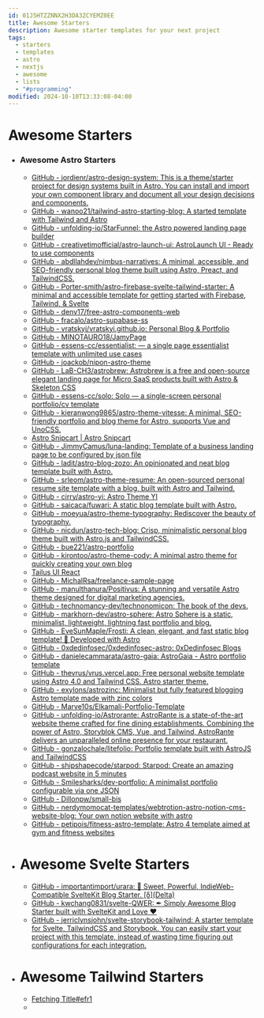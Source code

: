 ```yaml
---
id: 01J5HTZZNNX2H3DA3ZCYEMZ0EE
title: Awesome Starters
description: Awesome starter templates for your next project
tags:
  - starters
  - templates
  - astro
  - nextjs
  - awesome
  - lists
  - "#programming"
modified: 2024-10-10T13:33:08-04:00
---
```

# Awesome Starters
- ### Awesome Astro Starters
	- [GitHub - jordienr/astro-design-system: This is a theme/starter project for design systems built in Astro. You can install and import your own component library and document all your design decisions and components.](https://github.com/jordienr/astro-design-system)
	- [GitHub - wanoo21/tailwind-astro-starting-blog: A started template with Tailwind and Astro](https://github.com/wanoo21/tailwind-astro-starting-blog)
	- [GitHub - unfolding-io/StarFunnel: the Astro powered landing page builder](https://github.com/unfolding-io/StarFunnel)
	- [GitHub - creativetimofficial/astro-launch-ui: AstroLaunch UI - Ready to use components](https://github.com/creativetimofficial/astro-launch-ui)
	- [GitHub - abdllahdev/nimbus-narratives: A minimal, accessible, and SEO-friendly personal blog theme built using Astro, Preact, and TailwindCSS.](https://github.com/abdllahdev/nimbus-narratives)
	- [GitHub - Porter-smith/astro-firebase-svelte-tailwind-starter: A minimal and accessible template for getting started with Firebase, Tailwind, & Svelte](https://github.com/Porter-smith/astro-firebase-svelte-tailwind-starter)
	- [GitHub - denv17/free-astro-components-web](https://github.com/denv17/free-astro-components-web)
	- [GitHub - fracalo/astro-supabase-ss](https://github.com/fracalo/astro-supabase-ss)
	- [GitHub - vratskyi/vratskyi.github.io: Personal Blog & Portfolio](https://github.com/vratskyi/vratskyi.github.io)
	- [GitHub - MINOTAURO18/JamyPage](https://github.com/MINOTAURO18/JamyPage)
	- [GitHub - essens-cc/essentialist: — a single page essentialist template with unlimited use cases](https://github.com/essens-cc/essentialist)
	- [GitHub - joackob/nipon-astro-theme](https://github.com/joackob/nipon-astro-theme)
	- [GitHub - LaB-CH3/astrobrew: Astrobrew is a free and open-source elegant landing page for Micro SaaS products built with Astro & Skeleton CSS](https://github.com/LaB-CH3/astrobrew)
	- [GitHub - essens-cc/solo: Solo — a single-screen personal portfolio/cv template](https://github.com/essens-cc/solo)
	- [GitHub - kieranwong9865/astro-theme-vitesse: A minimal, SEO-friendly portfolio and blog theme for Astro, supports Vue and UnoCSS.](https://github.com/kieranwong9865/astro-theme-vitesse)
	- [Astro Snipcart | Astro Snipcart](https://astro-snipcart.vercel.app/)
	- [GitHub - JimmyCamus/luna-landing: Template of a business landing page to be configured by json file](https://github.com/JimmyCamus/luna-landing)
	- [GitHub - ladit/astro-blog-zozo: An opinionated and neat blog template built with Astro.](https://github.com/ladit/astro-blog-zozo)
	- [GitHub - srleom/astro-theme-resume: An open-sourced personal resume site template with a blog, built with Astro and Tailwind.](https://github.com/srleom/astro-theme-resume)
	- [GitHub - cirry/astro-yi: Astro Theme YI](https://github.com/cirry/astro-yi)
	- [GitHub - saicaca/fuwari: A static blog template built with Astro.](https://github.com/saicaca/fuwari)
	- [GitHub - moeyua/astro-theme-typography: Rediscover the beauty of typography.](https://github.com/Moeyua/astro-theme-typography)
	- [GitHub - nicdun/astro-tech-blog: Crisp, minimalistic personal blog theme built with Astro.js and TailwindCSS.](https://github.com/nicdun/astro-tech-blog)
	- [GitHub - bue221/astro-portfolio](https://github.com/bue221/astro-portfolio)
	- [GitHub - kirontoo/astro-theme-cody: A minimal astro theme for quickly creating your own blog](https://github.com/kirontoo/astro-theme-cody)
	- [Tailus UI React](https://ui.tailus.io/)
	- [GitHub - MichalRsa/freelance-sample-page](https://github.com/MichalRsa/freelance-sample-page)
	- [GitHub - manulthanura/Positivus: A stunning and versatile Astro theme designed for digital marketing agencies.](https://github.com/manulthanura/Positivus)
	- [GitHub - technomancy-dev/technonomicon: The book of the devs.](https://github.com/technomancy-dev/technonomicon)
	- [GitHub - markhorn-dev/astro-sphere: Astro Sphere is a static, minimalist, lightweight, lightning fast portfolio and blog.](https://github.com/markhorn-dev/astro-sphere)
	- [GitHub - EveSunMaple/Frosti: A clean, elegant, and fast static blog template! 🚀 Developed with Astro](https://github.com/EveSunMaple/Frosti)
	- [GitHub - 0xdedinfosec/0xdedinfosec-astro: 0xDedinfosec Blogs](https://github.com/0xdedinfosec/0xdedinfosec-astro)
	- [GitHub - danielecammarata/astro-gaia: AstroGaia - Astro portfolio template](https://github.com/danielecammarata/astro-gaia)
	- [GitHub - thevrus/vrus.vercel.app: Free personal website template using Astro 4.0 and Tailwind CSS. Astro starter theme.](https://github.com/thevrus/vrus.vercel.app)
	- [GitHub - exylons/astrozinc: Minimalist but fully featured blogging Astro template made with zinc colors](https://github.com/exylons/astrozinc)
	- [GitHub - Marve10s/Elkamali-Portfolio-Template](https://github.com/Marve10s/Elkamali-Portfolio-Template)
	- [GitHub - unfolding-io/Astrorante: AstroRante is a state-of-the-art website theme crafted for fine dining establishments. Combining the power of Astro, Storyblok CMS, Vue, and Tailwind, AstroRante delivers an unparalleled online presence for your restaurant.](https://github.com/unfolding-io/Astrorante)
	- [GitHub - gonzalochale/litefolio: Portfolio template built with AstroJS and TailwindCSS](https://github.com/gonzalochale/litefolio)
	- [GitHub - shipshapecode/starpod: Starpod: Create an amazing podcast website in 5 minutes](https://github.com/shipshapecode/starpod)
	- [GitHub - Smilesharks/dev-portfolio: A minimalist portfolio configurable via one JSON](https://github.com/Smilesharks/dev-portfolio)
	- [GitHub - Dillonpw/small-bis](https://github.com/Dillonpw/small-bis)
	- [GitHub - nerdymomocat-templates/webtrotion-astro-notion-cms-website-blog: Your own notion website with astro](https://github.com/nerdymomocat-templates/webtrotion-astro-notion-cms-website-blog)
	- [GitHub - petipois/fitness-astro-template: Astro 4 template aimed at gym and fitness websites](https://github.com/petipois/fitness-astro-template)
- # Awesome Svelte Starters
	- [GitHub - importantimport/urara: 🌸 Sweet, Powerful, IndieWeb-Compatible SvelteKit Blog Starter. \[δ\](Delta)](https://github.com/importantimport/urara)
	- [GitHub - kwchang0831/svelte-QWER: ✒︎ Simply Awesome Blog Starter built with SvelteKit and Love ❤](https://github.com/kwchang0831/svelte-QWER)
	- [GitHub - jerriclynsjohn/svelte-storybook-tailwind: A starter template for Svelte, TailwindCSS and Storybook. You can easily start your project with this template, instead of wasting time figuring out configurations for each integration.](https://github.com/jerriclynsjohn/svelte-storybook-tailwind)

- # Awesome Tailwind Starters
	- [Fetching Title#efr1](https://minimal-nextjs-portfolio-website.vercel.app/)
	- 